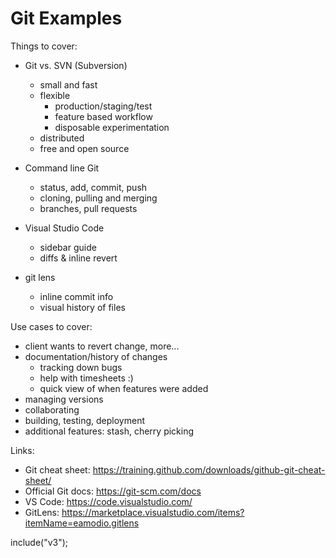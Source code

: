 # Git Examples

Things to cover:

- Git vs. SVN (Subversion)
  - small and fast
  - flexible
    - production/staging/test
    - feature based workflow
    - disposable experimentation
  - distributed
  - free and open source
- Command line Git
  - status, add, commit, push
  - cloning, pulling and merging
  - branches, pull requests
- Visual Studio Code
  - sidebar guide
  - diffs & inline revert
- git lens

  - inline commit info
  - visual history of files

Use cases to cover:

- client wants to revert change, more...
- documentation/history of changes
  - tracking down bugs
  - help with timesheets :)
  - quick view of when features were added
- managing versions
- collaborating
- building, testing, deployment
- additional features: stash, cherry picking

Links:

- Git cheat sheet: https://training.github.com/downloads/github-git-cheat-sheet/
- Official Git docs: https://git-scm.com/docs
- VS Code: https://code.visualstudio.com/
- GitLens: https://marketplace.visualstudio.com/items?itemName=eamodio.gitlens

include("v3");

